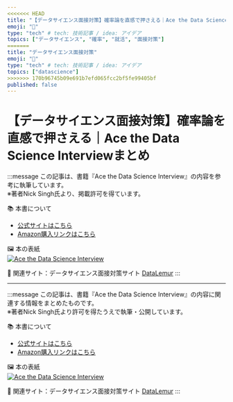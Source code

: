 ```yaml
---
<<<<<<< HEAD
title: "【データサイエンス面接対策】確率論を直感で押さえる｜Ace the Data Science Interviewまとめ"
emoji: "🤖"
type: "tech" # tech: 技術記事 / idea: アイデア
topics: ["データサイエンス", "確率", "就活", "面接対策"]
=======
title: "データサイエンス面接対策"
emoji: "🤖"
type: "tech" # tech: 技術記事 / idea: アイデア
topics: ["datascience"]
>>>>>>> 170b96745b09e691b7efd065fcc2bf5fe99405bf
published: false
---
```

# 【データサイエンス面接対策】確率論を直感で押さえる｜Ace the Data Science Interviewまとめ
:::message
この記事は、書籍『Ace the Data Science Interview』の内容を参考に執筆しています。  
※著者Nick Singh氏より、掲載許可を得ています。

📚 本書について  
- [公式サイトはこちら](https://www.acethedatascienceinterview.com/)
- [Amazon購入リンクはこちら](https://www.amazon.co.jp/dp/XXXXXXXX?tag=my-ID-22)

🖼️ 本の表紙  
[![Ace the Data Science Interview](https://storage.googleapis.com/zenn-user-upload/43332e73cfce-20250427.jpg)](https://www.amazon.co.jp/dp/XXXXXXXX?tag=my-ID-22)

🦖 関連サイト：データサイエンス面接対策サイト [DataLemur](https://datalemur.com/questions)
:::

---

:::message
この記事は、書籍『Ace the Data Science Interview』の内容に関連する情報をまとめたものです。  
※著者Nick Singh氏より許可を得たうえで執筆・公開しています。

📚 本書について  
- [公式サイトはこちら](https://www.acethedatascienceinterview.com/)
- [Amazon購入リンクはこちら](https://www.amazon.co.jp/dp/XXXXXXXX?tag=my-ID-22)

🖼️ 本の表紙  
[![Ace the Data Science Interview](https://storage.googleapis.com/zenn-user-upload/43332e73cfce-20250427.jpg)](https://www.amazon.co.jp/dp/XXXXXXXX?tag=my-ID-22)

🦖 関連サイト：データサイエンス面接対策サイト [DataLemur](https://datalemur.com/questions)
:::